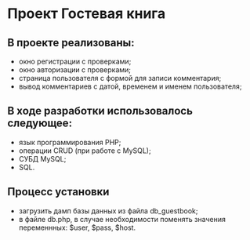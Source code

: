 # Проект Гостевая книга
## В проекте реализованы:
- окно регистрации с проверками;
- окно авторизации с проверками;
- страница пользователя с формой для записи комментария;
- вывод комментариев с датой, временем и именем пользователя;

## В ходе разработки использовалось следующее:
- язык программирования PHP;
- операции CRUD (при работе с MySQL);
- СУБД MySQL;
- SQL.

## Процесс установки
- загрузить дамп базы данных из файла db_guestbook;
- в файле db.php, в случае необходимости поменять значения переменнных: $user, $pass, $host. 
